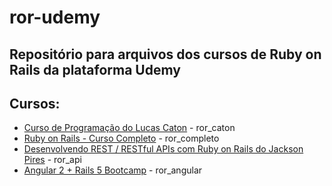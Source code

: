 # ror-udemy
Repositório para arquivos dos cursos de Ruby on Rails da plataforma Udemy
---
## Cursos:
* [Curso de Programação do Lucas Caton](https://www.udemy.com/curso-de-programacao/learn/v4/overview) - ror_caton
* [Ruby on Rails - Curso Completo](https://www.udemy.com/rubyonrails/learn/v4/overview) - ror_completo
* [Desenvolvendo REST / RESTful APIs com Ruby on Rails do Jackson Pires](https://www.udemy.com/rubyonrails-api/learn/v4/overview) - ror_api
* [Angular 2 + Rails 5 Bootcamp](https://www.udemy.com/angular-on-rails-course/learn/v4/overview) - ror_angular
